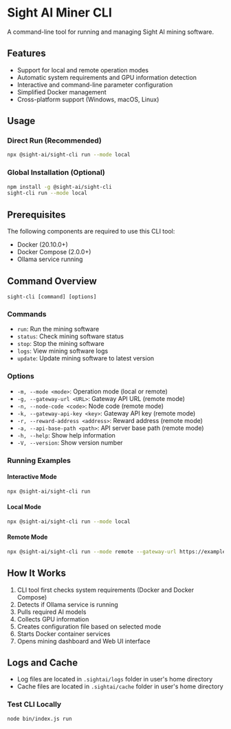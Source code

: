 # Sight AI Miner CLI

A command-line tool for running and managing Sight AI mining software.

## Features

- Support for local and remote operation modes
- Automatic system requirements and GPU information detection
- Interactive and command-line parameter configuration
- Simplified Docker management
- Cross-platform support (Windows, macOS, Linux)

## Usage

### Direct Run (Recommended)

```bash
npx @sight-ai/sight-cli run --mode local
```

### Global Installation (Optional)

```bash
npm install -g @sight-ai/sight-cli
sight-cli run --mode local
```

## Prerequisites

The following components are required to use this CLI tool:

- Docker (20.10.0+)
- Docker Compose (2.0.0+)
- Ollama service running

## Command Overview

```
sight-cli [command] [options]
```

### Commands

- `run`: Run the mining software
- `status`: Check mining software status
- `stop`: Stop the mining software
- `logs`: View mining software logs
- `update`: Update mining software to latest version

### Options

- `-m, --mode <mode>`: Operation mode (local or remote)
- `-g, --gateway-url <URL>`: Gateway API URL (remote mode)
- `-n, --node-code <code>`: Node code (remote mode)
- `-k, --gateway-api-key <key>`: Gateway API key (remote mode)
- `-r, --reward-address <address>`: Reward address (remote mode)
- `-a, --api-base-path <path>`: API server base path (remote mode)
- `-h, --help`: Show help information
- `-V, --version`: Show version number

### Running Examples

#### Interactive Mode

```bash
npx @sight-ai/sight-cli run
```

#### Local Mode

```bash
npx @sight-ai/sight-cli run --mode local
```

#### Remote Mode

```bash
npx @sight-ai/sight-cli run --mode remote --gateway-url https://example.com --node-code ABC123 --gateway-api-key YOUR_KEY --reward-address YOUR_ADDRESS --api-base-path /api
```

## How It Works

1. CLI tool first checks system requirements (Docker and Docker Compose)
2. Detects if Ollama service is running
3. Pulls required AI models
4. Collects GPU information
5. Creates configuration file based on selected mode
6. Starts Docker container services
7. Opens mining dashboard and Web UI interface

## Logs and Cache

- Log files are located in `.sightai/logs` folder in user's home directory
- Cache files are located in `.sightai/cache` folder in user's home directory

### Test CLI Locally

```bash
node bin/index.js run
```
